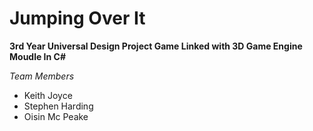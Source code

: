 # **Jumping Over It**
**3rd Year Universal Design Project Game Linked with 3D Game Engine Moudle In C#**

*Team Members*
- Keith Joyce
- Stephen Harding 
- Oisin Mc Peake
